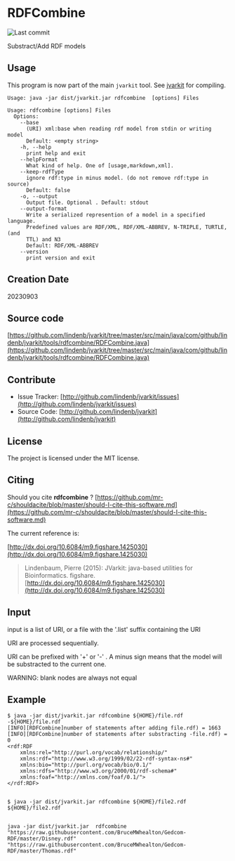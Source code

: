 # RDFCombine

![Last commit](https://img.shields.io/github/last-commit/lindenb/jvarkit.png)

Substract/Add RDF models


## Usage


This program is now part of the main `jvarkit` tool. See [jvarkit](JvarkitCentral.md) for compiling.


```
Usage: java -jar dist/jvarkit.jar rdfcombine  [options] Files

Usage: rdfcombine [options] Files
  Options:
    --base
      (URI) xml:base when reading rdf model from stdin or writing model
      Default: <empty string>
    -h, --help
      print help and exit
    --helpFormat
      What kind of help. One of [usage,markdown,xml].
    --keep-rdfType
      ignore rdf:type in minus model. (do not remove rdf:type in source)
      Default: false
    -o, --output
      Output file. Optional . Default: stdout
    --output-format
      Write a serialized represention of a model in a specified language. 
      Predefined values are RDF/XML, RDF/XML-ABBREV, N-TRIPLE, TURTLE, (and 
      TTL) and N3
      Default: RDF/XML-ABBREV
    --version
      print version and exit

```


## Creation Date

20230903

## Source code 

[https://github.com/lindenb/jvarkit/tree/master/src/main/java/com/github/lindenb/jvarkit/tools/rdfcombine/RDFCombine.java](https://github.com/lindenb/jvarkit/tree/master/src/main/java/com/github/lindenb/jvarkit/tools/rdfcombine/RDFCombine.java)


## Contribute

- Issue Tracker: [http://github.com/lindenb/jvarkit/issues](http://github.com/lindenb/jvarkit/issues)
- Source Code: [http://github.com/lindenb/jvarkit](http://github.com/lindenb/jvarkit)

## License

The project is licensed under the MIT license.

## Citing

Should you cite **rdfcombine** ? [https://github.com/mr-c/shouldacite/blob/master/should-I-cite-this-software.md](https://github.com/mr-c/shouldacite/blob/master/should-I-cite-this-software.md)

The current reference is:

[http://dx.doi.org/10.6084/m9.figshare.1425030](http://dx.doi.org/10.6084/m9.figshare.1425030)

> Lindenbaum, Pierre (2015): JVarkit: java-based utilities for Bioinformatics. figshare.
> [http://dx.doi.org/10.6084/m9.figshare.1425030](http://dx.doi.org/10.6084/m9.figshare.1425030)


## Input

input is a list of URI, or a file with the '.list' suffix containing the URI

URI are processed sequentially.

URI can be prefixed with '+' or '-' . A minus sign means that the model will be substracted to the current one.

WARNING: blank nodes are always not equal

## Example

```
$ java -jar dist/jvarkit.jar rdfcombine ${HOME}/file.rdf   -${HOME}/file.rdf 
[INFO][RDFCombine]number of statements after adding file.rdf) = 1663
[INFO][RDFCombine]number of statements after substracting -file.rdf) = 0
<rdf:RDF
    xmlns:rel="http://purl.org/vocab/relationship/"
    xmlns:rdf="http://www.w3.org/1999/02/22-rdf-syntax-ns#"
    xmlns:bio="http://purl.org/vocab/bio/0.1/"
    xmlns:rdfs="http://www.w3.org/2000/01/rdf-schema#"
    xmlns:foaf="http://xmlns.com/foaf/0.1/">
</rdf:RDF>


$ java -jar dist/jvarkit.jar rdfcombine ${HOME}/file2.rdf  ${HOME}/file2.rdf 


java -jar dist/jvarkit.jar  rdfcombine "https://raw.githubusercontent.com/BruceMWhealton/Gedcom-RDF/master/Disney.rdf" "https://raw.githubusercontent.com/BruceMWhealton/Gedcom-RDF/master/Thomas.rdf"

```


